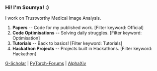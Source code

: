 ### Hi! I'm Soumya! :)

I work on Trustworthy Medical Image Analysis.

1. **Papers**             -- Code for my published work. [Filter keyword: Official]
2. **Code Optimisations** -- Solving daily struggles. [Filter keyword: Optimisation]
3. **Tutorials**          -- Back to basics! [Filter keyword: Tutorials]
4. **Hackathon Projects** -- Projects built in Hackathons. [Filter keyword: Hackathon]

[G-Scholar](https://scholar.google.com/citations?user=WmHtKBYAAAAJ&hl=en) | [PyTorch-Forums](https://discuss.pytorch.org/u/soumya_kundu/summary) | [AlphaXiv](https://www.alphaxiv.org/profile/6770c388aa490fa39fe15b19/aymuos)
